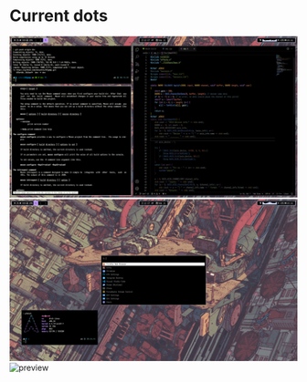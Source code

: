 # Current dots

![preview](https://raw.githubusercontent.com/obsqrbtz/dotfiles_old/master/img/1.png)
![preview](https://raw.githubusercontent.com/obsqrbtz/dotfiles_old/master/img/2.png)
![preview](https://raw.githubusercontent.com/obsqrbtz/dotfiles_old/master/img/3.png)
